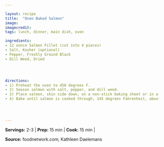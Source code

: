 ```yaml
---

layout: recipe
title:  "Oven Baked Salmon"
image: 
imagecredit: 
tags: lunch, dinner, main dish, oven

ingredients:
- 12 ounce Salmon Fillet (cut into 4 pieces)
- Salt, Kosher (optional)
- Pepper, Freshly Ground Black
- Dill Weed, Dried




directions:
- 1) Preheat the oven to 450 degrees F.
- 2) Season salmon with salt, pepper, and dill weed.
- 3) Place salmon, skin side down, on a non-stick baking sheet or in a non-stick pan with an oven-proof handle.
- 4) Bake until salmon is cooked through, 145 degrees Fahrenheit, about 12 to 15 minutes. 




---
```


**Servings:** 2-3 | **Prep:** 15 min | **Cook:** 15 min | 

**Source:** foodnetwork.com; Kathleen Daelemans

